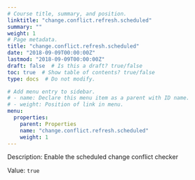 ```yaml
---
# Course title, summary, and position.
linktitle: "change.conflict.refresh.scheduled"
summary: ""
weight: 1
# Page metadata.
title: "change.conflict.refresh.scheduled"
date: "2018-09-09T00:00:00Z"
lastmod: "2018-09-09T00:00:00Z"
draft: false  # Is this a draft? true/false
toc: true  # Show table of contents? true/false
type: docs  # Do not modify.

# Add menu entry to sidebar.
# - name: Declare this menu item as a parent with ID name.
# - weight: Position of link in menu.
menu:
  properties:
    parent: Properties
    name: "change.conflict.refresh.scheduled"
    weight: 1
---
```


Description: Enable the scheduled change conflict checker


Value: `true`